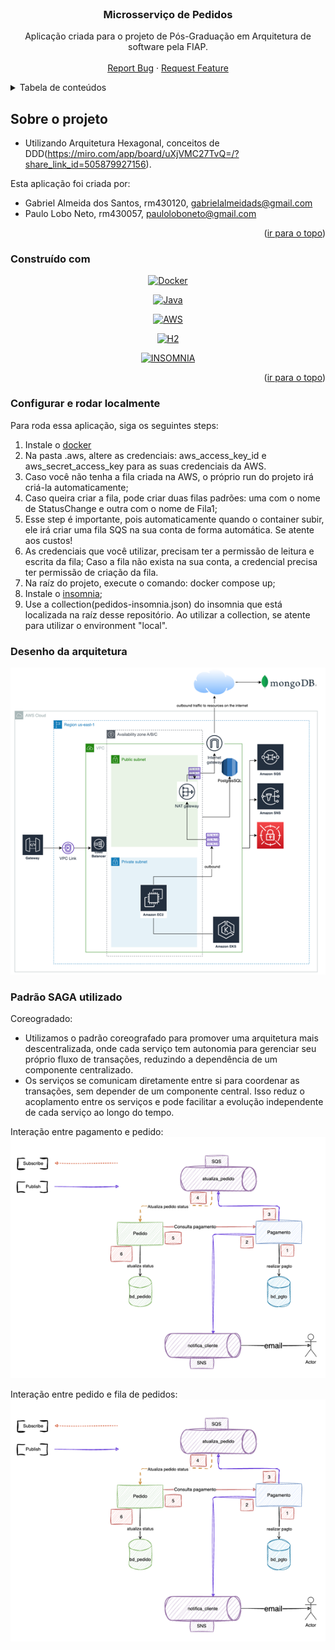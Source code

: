 <br />
<div align="center">

<h3 align="center">Microsserviço de Pedidos</h3>

  <p align="center">
    Aplicação criada para o projeto de Pós-Graduação em Arquitetura de software pela FIAP.
    <br />
    <br />
    <a href="https://github.com/PauloLoboNeto/fiappedidos/issues">Report Bug</a>
    ·
    <a href="https://github.com/PauloLoboNeto/fiappedidos/issues">Request Feature</a>
  </p>
</div>


<details>
  <summary>Tabela de conteúdos</summary>
  <ol>
    <li>
      <a href="#Sobre o projeto">Sobre o projeto</a>
      <ul>
        <li><a href="#Construído com">Construído com</a></li>
      </ul>
    </li>
    <li>
      <a>Como executar local</a>
      <ul>
        <li><a href="#Configurar e rodar localmente">Configurar e rodar localmente</a></li>
      </ul>
    </li>
  </ol>
</details>


## Sobre o projeto

- Utilizando Arquitetura Hexagonal, conceitos de DDD(https://miro.com/app/board/uXjVMC27TvQ=/?share_link_id=505879927156).



Esta aplicação foi criada por:
- Gabriel Almeida dos Santos, rm430120, gabrielalmeidads@gmail.com
- Paulo Lobo Neto, rm430057, pauloloboneto@gmail.com

<p align="right">(<a href="#readme-top">ir para o topo</a>)</p>


### Construído com

<div align="center"> 

[![Docker][Docker]][Docker-url]

</div> 

<div align="center"> 

[![Java][Java]][Java-url]

</div> 

<div align="center"> 

[![AWS][AWS]][AWS-url]

</div> 

<div align="center"> 

[![H2][H2]][H2-url]

</div> 

<div align="center"> 

[![INSOMNIA][INSOMNIA]][INSOMNIA-url]

</div> 


<p align="right">(<a href="#readme-top">ir para o topo</a>)</p>


### Configurar e rodar localmente

Para roda essa aplicação, siga os seguintes steps:

1. Instale o [docker](https://docs.docker.com/desktop/?_gl=1*f60bmt*_ga*MTEzMjc4Nzg0NS4xNjkwNjc0MTM0*_ga_XJWPQMJYHQ*MTcxMDY1MjA5MC4xMS4xLjE3MTA2NTIwOTEuNTkuMC4w)
2. Na pasta .aws, altere as credenciais: aws_access_key_id e aws_secret_access_key para as suas credenciais da AWS.
1. Caso você não tenha a fila criada na AWS, o próprio run do projeto irá criá-la automaticamente;
2. Caso queira criar a fila, pode criar duas filas padrões: uma com o nome de StatusChange e outra com o nome de Fila1;
3. Esse step é importante, pois automaticamente quando o container subir, ele irá criar uma fila SQS na sua conta de
   forma automática. Se atente aos custos!
4. As credenciais que você utilizar, precisam ter a permissão de leitura e escrita da fila;
   Caso a fila não exista na sua conta, a credencial precisa ter permissão de criação da fila.
3. Na raíz do projeto, execute o comando: docker compose up;
4. Instale o [insomnia](INSOMNIA);
5. Use a collection(pedidos-insomnia.json) do insomnia que está localizada na raíz desse repositório.
   Ao utilizar a collection, se atente para utilizar o environment "local".

### Desenho da arquitetura
![img_2.png](img_2.png)

### Padrão SAGA utilizado

Coreogradado:
- Utilizamos o padrão coreografado para promover uma arquitetura mais descentralizada,
  onde cada serviço tem autonomia para gerenciar seu próprio fluxo de transações,
  reduzindo a dependência de um componente centralizado.
- Os serviços se comunicam diretamente entre si para coordenar as transações,
  sem depender de um componente central. Isso reduz o acoplamento entre
  os serviços e pode facilitar a evolução independente de cada serviço ao longo do tempo.

Interação entre pagamento e pedido:
![img.png](img.png)

Interação entre pedido e fila de pedidos:
![img_1.png](img_1.png)


<!-- MARKDOWN LINKS & IMAGES -->
[Java]: https://img.shields.io/badge/Java-0769AD?style=for-the-badge&logo=java&logoColor=white
[Java-url]: https://www.java.com/pt-BR/

[Docker]: https://img.shields.io/badge/Docker-2496ED?style=for-the-badge&logo=docker&logoColor=white
[Docker-url]: https://www.docker.com/

[AWS]: https://img.shields.io/badge/AWS-ffa500?style=for-the-badge&logo=AWS&logoColor=orange
[AWS-url]: https://docs.aws.amazon.com/?nc2=h_ql_doc_do&refid=2ee11bb2-bc40-4546-9852-2c4ad8e8f646

[MONGO]: https://img.shields.io/badge/MONGO-008000?style=for-the-badge&logo=MONGO&logoColor=green
[MONGO-url]: https://www.mongodb.com

[H2]: https://img.shields.io/badge/H2-add8e6?style=for-the-badge&logo=H2&logoColor=blue
[H2-url]: https://www.h2database.com/html/main.html

[INSOMNIA]: https://img.shields.io/badge/INSOMNIA-993399?style=for-the-badge&logo=H2&logoColor=purple
[INSOMNIA-url]: https://insomnia.rest/download